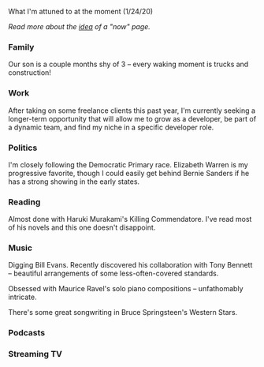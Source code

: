 What I'm attuned to at the moment (1/24/20)

*Read more about the [idea](https://nownownow.com/about) of a "now" page.*


### Family

Our son is a couple months shy of 3 – every waking moment is trucks and construction!


### Work

After taking on some freelance clients this past year, I'm currently seeking a longer-term opportunity that will allow me to grow as a developer, be part of a dynamic team, and find my niche in a specific developer role.


### Politics

I'm closely following the Democratic Primary race. Elizabeth Warren is my progressive favorite, though I could easily get behind Bernie Sanders if he has a strong showing in the early states. 


### Reading

Almost done with Haruki Murakami's Killing Commendatore. I've read most of his novels and this one doesn't disappoint.


### Music

Digging Bill Evans. Recently discovered his collaboration with Tony Bennett – beautiful arrangements of some less-often-covered standards.

Obsessed with Maurice Ravel's solo piano compositions – unfathomably intricate.

There's some great songwriting in Bruce Springsteen's Western Stars.


### Podcasts


### Streaming TV

